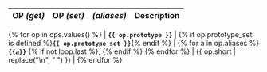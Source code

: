 <!--
make sure that the description column is long!
Pandoc uses the size of the header column to calculate the absolute column widths
(as Latex requires explict column sizes)
-->
| OP _(get)_ | OP _(set)_   | _(aliases)_ | Description                          |
|------------|--------------|-------------|--------------------------------------|
{% for op in ops.values() %}
| **`{{ op.prototype }}`** | {% if op.prototype_set is defined %}**`{{ op.prototype_set }}`**{% endif %} | {% for a in op.aliases %} **`{{a}}`** {% if not loop.last %}, {% endif %} {% endfor %} | {{ op.short | replace("\n", " ") }} |
{% endfor %}
